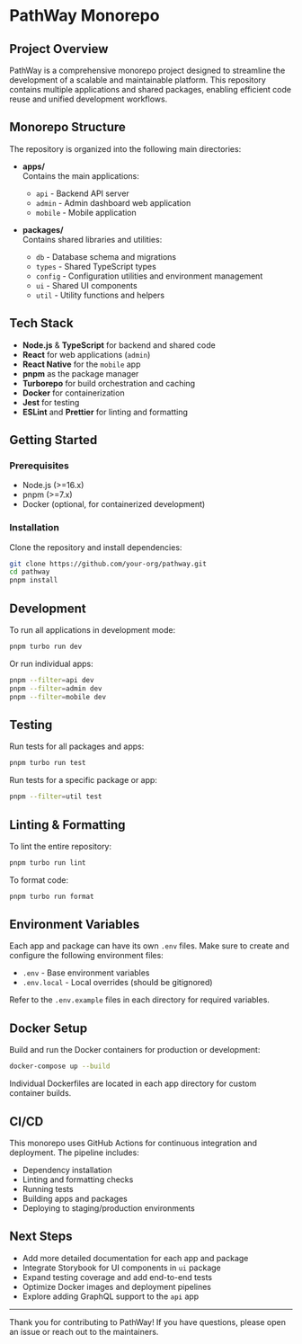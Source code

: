 # PathWay Monorepo

## Project Overview

PathWay is a comprehensive monorepo project designed to streamline the development of a scalable and maintainable platform. This repository contains multiple applications and shared packages, enabling efficient code reuse and unified development workflows.

## Monorepo Structure

The repository is organized into the following main directories:

- **apps/**  
  Contains the main applications:
  - `api` - Backend API server
  - `admin` - Admin dashboard web application
  - `mobile` - Mobile application

- **packages/**  
  Contains shared libraries and utilities:
  - `db` - Database schema and migrations
  - `types` - Shared TypeScript types
  - `config` - Configuration utilities and environment management
  - `ui` - Shared UI components
  - `util` - Utility functions and helpers

## Tech Stack

- **Node.js** & **TypeScript** for backend and shared code
- **React** for web applications (`admin`)
- **React Native** for the `mobile` app
- **pnpm** as the package manager
- **Turborepo** for build orchestration and caching
- **Docker** for containerization
- **Jest** for testing
- **ESLint** and **Prettier** for linting and formatting

## Getting Started

### Prerequisites

- Node.js (>=16.x)
- pnpm (>=7.x)
- Docker (optional, for containerized development)

### Installation

Clone the repository and install dependencies:

```bash
git clone https://github.com/your-org/pathway.git
cd pathway
pnpm install
```

## Development

To run all applications in development mode:

```bash
pnpm turbo run dev
```

Or run individual apps:

```bash
pnpm --filter=api dev
pnpm --filter=admin dev
pnpm --filter=mobile dev
```

## Testing

Run tests for all packages and apps:

```bash
pnpm turbo run test
```

Run tests for a specific package or app:

```bash
pnpm --filter=util test
```

## Linting & Formatting

To lint the entire repository:

```bash
pnpm turbo run lint
```

To format code:

```bash
pnpm turbo run format
```

## Environment Variables

Each app and package can have its own `.env` files. Make sure to create and configure the following environment files:

- `.env` - Base environment variables
- `.env.local` - Local overrides (should be gitignored)

Refer to the `.env.example` files in each directory for required variables.

## Docker Setup

Build and run the Docker containers for production or development:

```bash
docker-compose up --build
```

Individual Dockerfiles are located in each app directory for custom container builds.

## CI/CD

This monorepo uses GitHub Actions for continuous integration and deployment. The pipeline includes:

- Dependency installation
- Linting and formatting checks
- Running tests
- Building apps and packages
- Deploying to staging/production environments

## Next Steps

- Add more detailed documentation for each app and package
- Integrate Storybook for UI components in `ui` package
- Expand testing coverage and add end-to-end tests
- Optimize Docker images and deployment pipelines
- Explore adding GraphQL support to the `api` app

---

Thank you for contributing to PathWay! If you have questions, please open an issue or reach out to the maintainers.
